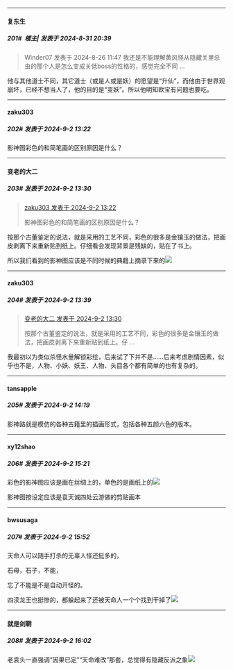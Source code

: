 ﻿
*****

####  复东生  
##### 201#         楼主| 发表于 2024-8-31 20:39

<blockquote>Winder07 发表于 2024-8-26 11:47
我还是不能理解黄风怪从隐藏关里杀虫的那个人是怎么变成关低boss的性格的，感觉完全不同 ...</blockquote>
他与其他道士不同，其它道士（或是人或是妖）的愿望是“升仙”，而他由于世界观崩坏，已经不想当人了，他的目的是“变妖”。所以他明知欧宝有问题也要吃。


*****

####  zaku303  
##### 202#       发表于 2024-9-2 13:22

影神图彩色的和简笔画的区别原因是什么？


*****

####  变老的大二  
##### 203#       发表于 2024-9-2 13:30

<blockquote><a href="httphttps://bbs.saraba1st.com/2b/forum.php?mod=redirect&amp;goto=findpost&amp;pid=66089704&amp;ptid=2196123" target="_blank">zaku303 发表于 2024-9-2 13:22</a>

影神图彩色的和简笔画的区别原因是什么？</blockquote>
按那个古董鉴定的说法，就是采用的工艺不同，彩色的很多是金镶玉的做法，把画皮剥离下来重新贴到纸上。仔细看会发现背景是残缺的，贴在了书上。

所以我们看到的影神图应该是不同时候的典籍上摘录下来的<img src="https://static.saraba1st.com/image/smiley/face2017/068.png" referrerpolicy="no-referrer">


*****

####  zaku303  
##### 204#       发表于 2024-9-2 13:39

<blockquote><a href="httphttps://bbs.saraba1st.com/2b/forum.php?mod=redirect&amp;goto=findpost&amp;pid=66089755&amp;ptid=2196123" target="_blank">变老的大二 发表于 2024-9-2 13:30</a>

按那个古董鉴定的说法，就是采用的工艺不同，彩色的很多是金镶玉的做法，把画皮剥离下来重新贴到纸上。仔 ...</blockquote>
我最初以为类似杀怪水量解锁彩绘，后来试了下并不是……后来考虑剧情因素，似乎也不是，人物、小妖、妖王、人物、头目各个都有简单的也有复杂的。


*****

####  tansapple  
##### 205#       发表于 2024-9-2 14:19

影神路就是模仿的各种古籍里的插画形式，包括各种五颜六色的版本。


*****

####  xy12shao  
##### 206#       发表于 2024-9-2 15:21

彩色的影神图应该是画在丝绸上的，单色的是画纸上的<img src="https://static.saraba1st.com/image/smiley/face2017/009.gif" referrerpolicy="no-referrer">

影神图按设定应该是袁天诚四处云游做的剪贴画本


*****

####  bwsusaga  
##### 207#       发表于 2024-9-2 15:52

天命人可以随手打杀的无辜人怪还挺多的，

石母，石子，不能，

忘了不能是不是自动开怪的。

四渎龙王也挺惨的，都躲起来了还被天命人一个个找到干掉了<img src="https://static.saraba1st.com/image/smiley/face2017/067.png" referrerpolicy="no-referrer">


*****

####  就是剑鞘  
##### 208#       发表于 2024-9-2 16:02

老袁头一直强调“因果已定”“天命难改”那套，总觉得有隐藏反派之象<img src="https://static.saraba1st.com/image/smiley/face2017/009.gif" referrerpolicy="no-referrer">

